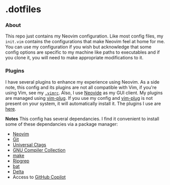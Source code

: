 # .dotfiles
### About
This repo just contains my Neovim configuration. Like most config files, my `init.vim` contains the configurations that make Neovim feel at home for me.
You can use my configuration if you wish but acknowledge that some config options are specific to my machine like paths to executables and if you clone it, you will need to make appropriate modifications to it.

### Plugins
I have several plugins to enhance my experience using Neovim. As a side note, this config and its plugins are not all compatible with Vim, if you're using Vim, see my [`.vimrc`](/.vimrc). Also, I use [Neovide](https://github.com/neovide/neovide) as my GUI client.
My plugins are managed using [vim-plug](https://github.com/junegunn/vim-plug).
If you use my config and [vim-plug](https://github.com/junegunn/vim-plug) is not present on your system, it will automatically install it.
The plugins I use are [here](https://github.com/UnrealApex/dotfiles/blob/main/plugins/plug.vim#L12).

**Notes**
This config has several dependancies. I find it convenient to install some of these dependancies via a package manager:

- [Neovim](https://github.com/neovim/neovim)
- [Git](https://git-scm.com/)
- [Universal Ctags](https://github.com/universal-ctags/ctags)
- [GNU Compiler Collection](https://gcc.gnu.org/)
- [make](https://www.gnu.org/software/make/)
- [Ripgrep](https://github.com/BurntSushi/ripgrep)
- [bat](https://github.com/sharkdp/bat)
- [Delta](https://github.com/dandavison/delta)
- Access to [GitHub Copilot](https://github.com/features/copilot)
